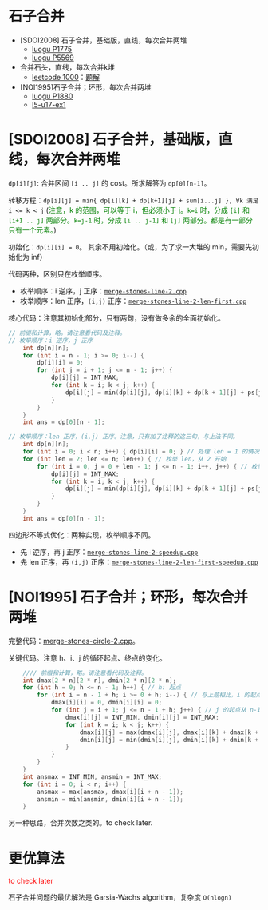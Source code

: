 # 石子合并

- [SDOI2008] 石子合并，基础版，直线，每次合并两堆
  - [luogu P1775](https://www.luogu.com.cn/problem/P1775)
  - [luogu P5569](https://www.luogu.com.cn/problem/P5569)
- 合并石头，直线，每次合并k堆
  - [leetcode 1000](https://leetcode.cn/problems/minimum-cost-to-merge-stones)：[题解](leet-1000-合并石头每次k堆.md)
- [NOI1995]石子合并；环形，每次合并两堆
  - [luogu P1880](https://www.luogu.com.cn/problem/P1880)
  - [l5-u17-ex1](https://oj.youdao.com/course/37/286/1#/1/14362)


# [SDOI2008] 石子合并，基础版，直线，每次合并两堆

`dp[i][j]`: 合并区间 `[i .. j]` 的 cost。所求解答为 `dp[0][n-1]`。

转移方程：`dp[i][j] = min⁡{ dp[i][k] + dp[k+1][j] + sum[i...j] }, ∀k 满足 i <= k < j` (<font color="green">注意，k 的范围，可以等于 i，但必须小于 j。`k=i` 时，分成 `[i]` 和 `[i+1 .. j]` 两部分。`k=j-1` 时，分成 `[i .. j-1]` 和 `[j]` 两部分。都是有一部分只有一个元素。</font>)

初始化：`dp[i][i] = 0`。 其余不用初始化。（或，为了求一大堆的 min，需要先初始化为 inf）

代码两种，区别只在枚举顺序。
- 枚举顺序：i 逆序，j 正序：[`merge-stones-line-2.cpp`](code/merge-stones-line-2.cpp)
- 枚举顺序：len 正序，`(i,j)` 正序：[`merge-stones-line-2-len-first.cpp`](code/merge-stones-line-2-len-first.cpp)

核心代码：注意其初始化部分，只有两句，没有做多余的全面初始化。

```c++
// 前缀和计算，略。请注意看代码及注释。
// 枚举顺序：i 逆序，j 正序
    int dp[n][n];
    for (int i = n - 1; i >= 0; i--) {
        dp[i][i] = 0;
        for (int j = i + 1; j <= n - 1; j++) {
            dp[i][j] = INT_MAX;
            for (int k = i; k < j; k++) {
                dp[i][j] = min(dp[i][j], dp[i][k] + dp[k + 1][j] + ps[j + 1] - ps[i]);
            }
        }
    }
    int ans = dp[0][n - 1];

// 枚举顺序：len 正序，(i,j) 正序。注意，只有加了注释的这三句，与上法不同。
    int dp[n][n];
    for (int i = 0; i < n; i++) { dp[i][i] = 0; } // 处理 len = 1 的情况
    for (int len = 2; len <= n; len++) { // 枚举 len，从 2 开始
        for (int i = 0, j = 0 + len - 1; j <= n - 1; i++, j++) { // 枚举 (i,j)。只有这三句与上法不同
            dp[i][j] = INT_MAX;
            for (int k = i; k < j; k++) {
                dp[i][j] = min(dp[i][j], dp[i][k] + dp[k + 1][j] + ps[j + 1] - ps[i]);
            }
        }
    }
    int ans = dp[0][n - 1];
```

四边形不等式优化：两种实现，枚举顺序不同。

- 先 i 逆序，再 j 正序：[`merge-stones-line-2-speedup.cpp`](code/merge-stones-line-2-speedup.cpp)
- 先 len 正序，再 `(i,j)` 正序：[`merge-stones-line-2-len-first-speedup.cpp`](code/merge-stones-line-2-len-first-speedup.cpp)

# [NOI1995] 石子合并；环形，每次合并两堆

完整代码：[merge-stones-circle-2.cpp](code/merge-stones-circle-2.cpp)。

关键代码。注意 h、i、j 的循环起点、终点的变化。

```cpp
    //// 前缀和计算，略。请注意看代码及注释。
    int dmax[2 * n][2 * n], dmin[2 * n][2 * n];
    for (int h = 0; h <= n - 1; h++) { // h: 起点
        for (int i = n - 1 + h; i >= 0 + h; i--) { // 与上题相比，i 的起点、终点都 +=h
            dmax[i][i] = 0, dmin[i][i] = 0;
            for (int j = i + 1; j <= n - 1 + h; j++) { // j 的起点从 n-1 编程 n-1+h
                dmax[i][j] = INT_MIN, dmin[i][j] = INT_MAX;
                for (int k = i; k < j; k++) {
                    dmax[i][j] = max(dmax[i][j], dmax[i][k] + dmax[k + 1][j] + ps[j + 1] - ps[i]);
                    dmin[i][j] = min(dmin[i][j], dmin[i][k] + dmin[k + 1][j] + ps[j + 1] - ps[i]);
                }
            }
        }
    }
    int ansmax = INT_MIN, ansmin = INT_MAX;
    for (int i = 0; i < n; i++) {
        ansmax = max(ansmax, dmax[i][i + n - 1]);
        ansmin = min(ansmin, dmin[i][i + n - 1]);
    }

```

另一种思路，合并次数之类的。to check later.

# 更优算法

<font color="red">to check later</font>

石子合并问题的最优解法是 Garsia-Wachs algorithm，复杂度 `O(nlogn)`




